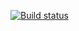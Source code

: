 [![Build status](https://ci.appveyor.com/api/projects/status/f0ru0yt18dt7xit8?svg=true)](https://ci.appveyor.com/project/Nikan152435/task-unit-testing)